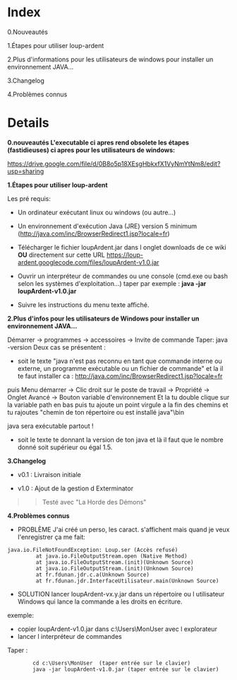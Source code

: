 # Index #
0.Nouveautés

1.Étapes pour utiliser loup-ardent

2.Plus d'informations pour les utilisateurs de windows pour installer un environnement JAVA...

3.Changelog

4.Problèmes connus

# Details #
**0.nouveautés
L'executable ci apres rend obsolete les étapes (fastidieuses) ci apres pour les utilisateurs de windows:**

https://drive.google.com/file/d/0B8o5p18XEsgHbkxfX1VyNmYtNm8/edit?usp=sharing

**1.Étapes pour utiliser loup-ardent**

Les pré requis:
  * Un ordinateur exécutant linux ou windows (ou autre...)

  * Un environnement d'exécution Java (JRE) version 5 minimum
(http://java.com/inc/BrowserRedirect1.jsp?locale=fr)

  * Télécharger le fichier loupArdent.jar dans l onglet downloads de ce wiki **OU** directement sur cette URL https://loup-ardent.googlecode.com/files/loupArdent-v1.0.jar

  * Ouvrir un interpréteur de commandes ou une console (cmd.exe ou bash selon les systèmes d'exploitation...)
taper par exemple : **java -jar loupArdent-v1.0.jar**

  * Suivre les instructions du menu texte affiché.

**2.Plus d'infos pour les utilisateurs de Windows pour installer un environnement JAVA...**

Démarrer -> programmes -> accessoires -> Invite de commande
Taper: java -version
Deux cas se présentent :

  * soit le texte "java n'est pas reconnu en tant que commande interne ou externe, un programme exécutable ou un fichier de commande"
et la il te faut installer ca : http://java.com/inc/BrowserRedirect1.jsp?locale=fr

puis Menu démarrer -> Clic droit sur le poste de travail -> Propriété -> Onglet Avancé -> Bouton variable d'environnement
Et la tu double clique sur la variable path en bas puis tu ajoute un point virgule a la fin des chemins et tu rajoutes "chemin de ton répertoire ou est installé java"\bin

java sera exécutable partout !

  * soit le texte te donnant la version de ton java et là il faut que le nombre donné soit supérieur ou égal 1.5.

**3.Changelog**

  * v0.1 : Livraison initiale

  * v1.0 : Ajout de la gestion d Exterminator
> > Testé avec "La Horde des Démons"

**4.Problèmes connus**

  * PROBLÈME
J'ai créé un perso, les caract. s'affichent mais quand je veux l'enregistrer ça me fait:

```
java.io.FileNotFoundException: Loup.ser (Accès refusé)
         at java.io.FileOutputStream.open (Native Method)
         at java.io.FileOutputStream.(init)(Unknown Source)
         at java.io.FileOutputStream.(init)(Unknown Source)
         at fr.fdunan.jdr.c.a(Unknown Source)
         at fr.fdunan.jdr.InterfaceUtilisateur.main(Unknown Source)
```

  * SOLUTION
lancer loupArdent-vx.y.jar dans un répertoire ou l utilisateur Windows qui lance la commande a les droits en écriture.

exemple:
  * copier loupArdent-v1.0.jar dans c:\Users\MonUser avec l explorateur
  * lancer l interpréteur de commandes

Taper :
```
        cd c:\Users\MonUser  (taper entrée sur le clavier)
        java -jar loupArdent-v1.0.jar (taper entrée sur le clavier)
```